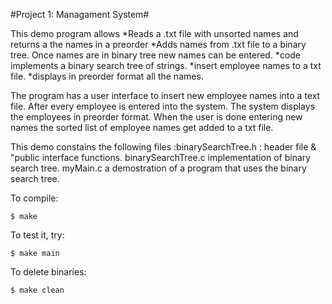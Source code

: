 #Project 1: Managament System#

This demo program allows
*Reads a .txt file with unsorted names and returns a the names in a preorder
*Adds names from .txt file to a binary tree. Once names are in binary tree new names can be entered.
*code implements a binary search tree of strings.
*insert employee names to a txt file.
*displays in preorder format all the names.

The program has a user interface to insert new employee names into a text file. After every employee is entered into the system. The system displays the employees in preorder format. When the user is done entering new names the sorted list of employee names get added to a txt file.

This demo constains the following files :binarySearchTree.h : header file & "public interface functions. binarySearchTree.c implementation of binary search tree. myMain.c a demostration of a program that uses the binary search tree.


To compile:
~~~
$ make
~~~

To test it, try:
~~~
$ make main
~~~

To delete binaries:
~~~
$ make clean
~~~
